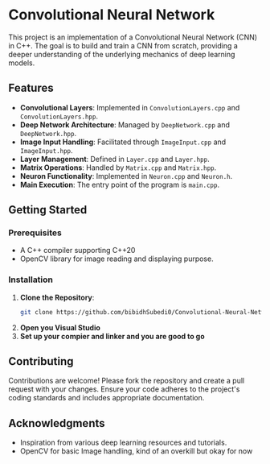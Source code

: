 # Convolutional Neural Network

This project is an implementation of a Convolutional Neural Network (CNN) in C++. The goal is to build and train a CNN from scratch, providing a deeper understanding of the underlying mechanics of deep learning models.

## Features

- **Convolutional Layers**: Implemented in `ConvolutionLayers.cpp` and `ConvolutionLayers.hpp`.
- **Deep Network Architecture**: Managed by `DeepNetwork.cpp` and `DeepNetwork.hpp`.
- **Image Input Handling**: Facilitated through `ImageInput.cpp` and `ImageInput.hpp`.
- **Layer Management**: Defined in `Layer.cpp` and `Layer.hpp`.
- **Matrix Operations**: Handled by `Matrix.cpp` and `Matrix.hpp`.
- **Neuron Functionality**: Implemented in `Neuron.cpp` and `Neuron.h`.
- **Main Execution**: The entry point of the program is `main.cpp`.

## Getting Started

### Prerequisites

- A C++ compiler supporting C++20
- OpenCV library for image reading and displaying purpose.

### Installation

1. **Clone the Repository**:
   ```bash
   git clone https://github.com/bibidhSubedi0/Convolutional-Neural-Network.git
   ```
2. **Open you Visual Studio**
3. **Set up your compier and linker and you are good to go**
   

## Contributing

Contributions are welcome! Please fork the repository and create a pull request with your changes. Ensure your code adheres to the project's coding standards and includes appropriate documentation.

## Acknowledgments

- Inspiration from various deep learning resources and tutorials.
- OpenCV for basic Image handling, kind of an overkill but okay for now
